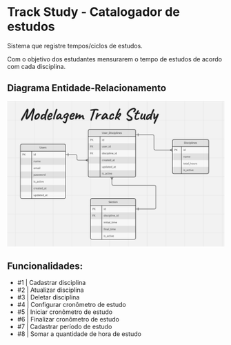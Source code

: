 # Track Study - Catalogador de estudos

Sistema que registre tempos/ciclos de estudos.

Com o objetivo dos estudantes mensurarem o tempo de estudos de acordo com cada disciplina.

## Diagrama Entidade-Relacionamento
![alt text](image.png)

## Funcionalidades:
- #1 | Cadastrar disciplina
- #2 | Atualizar disciplina
- #3 | Deletar disciplina
- #4 | Configurar cronômetro de estudo
- #5 | Iniciar cronômetro de estudo 
- #6 | Finalizar cronômetro de estudo
- #7 | Cadastrar período de estudo
- #8 | Somar a quantidade de hora de estudo
